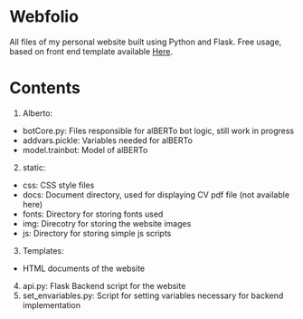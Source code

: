 # Webfolio
All files of my personal website built using Python and Flask. Free usage, based on front end template available [Here](https://www.free-css.com/free-css-templates/page242/stacked).

# Contents
1. Alberto:
  - botCore.py: Files responsible for alBERTo bot logic, still work in progress
  - addvars.pickle: Variables needed for alBERTo 
  - model.trainbot: Model of alBERTo
2. static:
  - css: CSS style files
  - docs: Document directory, used for displaying CV pdf file (not available here)
  - fonts: Directory for storing fonts used
  - img: Direcotry for storing the website images
  - js: Directory for storing simple js scripts 
3. Templates:
  - HTML documents of the website
4. api.py: Flask Backend script for the website
5. set_envariables.py: Script for setting variables necessary for backend implementation 
